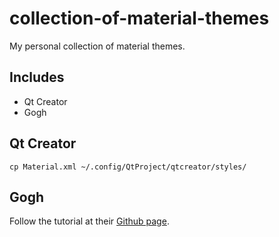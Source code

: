 # collection-of-material-themes
My personal collection of material themes.
## Includes
* Qt Creator
* Gogh

## Qt Creator
`cp Material.xml ~/.config/QtProject/qtcreator/styles/`

## Gogh
Follow the tutorial at their [Github page](https://github.com/Mayccoll/Gogh).
